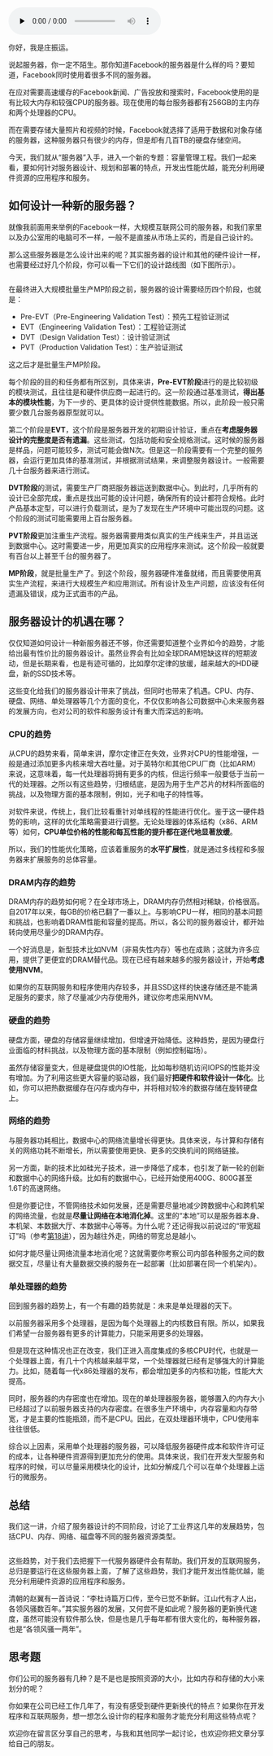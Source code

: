 <audio id="audio" title="30 | 服务器的管理和部署：工业界近几年有哪些发展趋势？" controls="" preload="none"><source id="mp3" src="https://static001.geekbang.org/resource/audio/59/cf/59c09e723d371e2f5f9e3bb5f064ddcf.mp3"></audio>

你好，我是庄振运。

说起服务器，你一定不陌生。那你知道Facebook的服务器是什么样的吗？要知道，Facebook同时使用着很多不同的服务器。

在应对需要高速缓存的Facebook新闻、广告投放和搜索时，Facebook使用的是有比较大内存和较强CPU的服务器。现在使用的每台服务器都有256GB的主内存和两个处理器的CPU。

而在需要存储大量照片和视频的时候，Facebook就选择了适用于数据和对象存储的服务器，这种服务器只有很少的内存，但是却有几百TB的硬盘存储空间。

今天，我们就从“服务器”入手，进入一个新的专题：容量管理工程。我们一起来看，要如何针对服务器设计、规划和部署的特点，开发出性能优越，能充分利用硬件资源的应用程序和服务。

## 如何设计一种新的服务器？

就像我前面用来举例的Facebook一样，大规模互联网公司的服务器，和我们家里以及办公室用的电脑可不一样，一般不是直接从市场上买的，而是自己设计的。

那么这些服务器是怎么设计出来的呢？其实服务器的设计和其他的硬件设计一样，也需要经过好几个阶段，你可以看一下它们的设计路线图（如下图所示）。

<img src="https://static001.geekbang.org/resource/image/d4/5d/d46d0710af39a5fb02b16cda0ddff85d.png" alt="">

在最终进入大规模批量生产MP阶段之前，服务器的设计需要经历四个阶段，也就是：

- Pre-EVT（Pre-Engineering Validation Test）：预先工程验证测试
- EVT（Engineering Validation Test）：工程验证测试
- DVT（Design Validation Test）：设计验证测试
- PVT（Production Validation Test）：生产验证测试

这之后才是批量生产MP阶段。

每个阶段的目的和任务都有所区别，具体来讲，**Pre-EVT阶段**进行的是比较初级的模块测试，且往往是和硬件供应商一起进行的。这一阶段通过基准测试，**得出基本的模块性能**，为下一步的、更具体的设计提供性能数据。所以，此阶段一般只需要少数几台服务器原型就可以。

第二个阶段是**EVT**，这个阶段是服务器开发的初期设计验证，重点在**考虑服务器设计的完整度是否有遗漏**。这些测试，包括功能和安全规格测试。这时候的服务器是样品，问题可能较多，测试可能会做N次。但是这一阶段需要有一个完整的服务器，会运行更加具体的基准测试，并根据测试结果，来调整服务器设计。一般需要几十台服务器来进行测试。

**DVT阶段**的测试，需要生产厂商把服务器运送到数据中心。到此时，几乎所有的设计已全部完成，重点是找出可能的设计问题，确保所有的设计都符合规格。此时产品基本定型，可以进行负载测试，是为了发现在生产环境中可能出现的问题。这个阶段的测试可能需要用上百台服务器。

**PVT阶段**更加注重生产流程。服务器需要用类似真实的生产线来生产，并且运送到数据中心。这时需要进一步，用更加真实的应用程序来测试。这个阶段一般就要有百台以上甚至千台的服务器了。

**MP阶段**，就是批量生产了。到这个阶段，服务器硬件准备就绪，而且需要使用真实生产流程，来进行大规模生产和应用测试。所有设计及生产问题，应该没有任何遗漏及错误，成为正式面市的产品。

## 服务器设计的机遇在哪？

仅仅知道如何设计一种新服务器还不够，你还需要知道整个业界如今的趋势，才能给出最有性价比的服务器设计。虽然业界会有比如全球DRAM短缺这样的短期波动，但是长期来看，也是有迹可循的，比如摩尔定律的放缓，越来越大的HDD硬盘，新的SSD技术等。

这些变化给我们的服务器设计带来了挑战，但同时也带来了机遇。CPU、内存、硬盘、网络、单处理器等几个方面的变化，不仅仅影响各公司数据中心未来服务器的发展方向，也对公司的软件和服务设计有重大而深远的影响。

### CPU的趋势

从CPU的趋势来看，简单来讲，摩尔定律正在失效，业界对CPU的性能增强，一般是通过添加更多内核来增大吞吐量。对于英特尔和其他CPU厂商（比如ARM）来说，这意味着，每一代处理器将拥有更多的内核，但运行频率一般要低于当前一代的处理器。之所以有这些趋势，归根结底，是因为用于生产芯片的材料所面临的挑战，以及物理方面的基本限制，例如，光子和电子的特性等。

对软件来说，传统上，我们比较看重针对单线程的性能进行优化。鉴于这一硬件趋势的影响，这样的优化策略需要进行调整。无论处理器的体系结构（x86、ARM等）如何，**CPU单位价格的性能和每瓦性能的提升都在逐代地显著放缓**。

所以，我们的性能优化策略，应该着重服务的**水平扩展性**，就是通过多线程和多服务器来扩展服务的总体容量。

### DRAM内存的趋势

DRAM内存的趋势如何呢？在全球市场上，DRAM内存仍然相对稀缺，价格很高。自2017年以来，每GB的价格已翻了一番以上。与影响CPU一样，相同的基本问题和挑战，也影响着DRAM性能和容量的提高。所以，各公司的服务器设计，都开始转向使用尽量少的DRAM内存。

一个好消息是，新型技术比如NVM（非易失性内存）等也在成熟；这就为许多应用，提供了更便宜的DRAM替代品。现在已经有越来越多的服务器设计，开始**考虑使用NVM**。

如果你的互联网服务和程序使用内存较多，并且SSD这样的快速存储还是不能满足服务的要求，除了尽量减少内存使用外，建议你考虑采用NVM。

### 硬盘的趋势

硬盘方面，硬盘的存储容量继续增加，但增速开始降低。这种趋势，是因为硬盘行业面临的材料挑战，以及物理方面的基本限制（例如控制磁场）。

虽然存储容量变大，但是硬盘提供的IO性能，比如每秒随机访问IOPS的性能并没有增加。为了利用这些更大容量的驱动器，我们最好**把硬件和软件设计一体化**。比如，你可以把热数据缓存在闪存或内存中，并将相对较冷的数据存储在旋转硬盘上。

### 网络的趋势

与服务器功耗相比，数据中心的网络流量增长得更快。具体来说，与计算和存储有关的网络功耗不断增长，所以需要使用更快、更多的交换机间的网络链接。

另一方面，新的技术比如硅光子技术，进一步降低了成本，也引发了新一轮的创新和数据中心的网络升级。比如有的数据中心，已经开始使用400G、800G甚至1.6T的高速网络。

但是你要记住，不管网络技术如何发展，还是需要尽量地减少跨数据中心和跨机架的网络流量，也就是**尽量让网络在本地消化掉**。这里的“本地”可以是服务器本身、本机架、本数据大厅、本数据中心等等。为什么呢？还记得我以前说过的“带宽超订”吗（参考[第18讲](https://time.geekbang.org/column/article/185737)），因为越往外走，网络的带宽总是越小。

如何才能尽量让网络流量本地消化呢？这就需要你考察公司内部各种服务之间的数据交互，尽量让有大量数据交换的服务在一起部署（比如部署在同一个机架内）。

### 单处理器的趋势

回到服务器的趋势上，有一个有趣的趋势就是：未来是单处理器的天下。

以前服务器采用多个处理器，是因为每个处理器上的内核数目有限。所以，如果我们希望一台服务器有更多的计算能力，只能采用更多的处理器。

但是现在这种情况也正在改变，我们正进入高度集成的多核CPU时代，也就是一个处理器上面，有几十个内核越来越平常，一个处理器就已经有足够强大的计算能力。比如，随着每一代x86处理器的发布，都会增加更多的内核和功能，性能大大提高。

同时，服务器的内存密度也在增加。现在的单处理器服务器，能够置入的内存大小已经超过了以前服务器支持的内存密度。在很多生产环境中，内存容量和内存带宽，才是主要的性能瓶颈，而不是CPU。因此，在双处理器环境中，CPU使用率往往很低。

综合以上因素，采用单个处理器的服务器，可以降低服务器硬件成本和软件许可证的成本，让各种硬件资源得到更加充分的使用。具体来说，我们在开发大型服务和程序的时候，可以尽量采用模块化的设计，比如分解成几个可以在单个处理器上运行的微服务。

## 总结

我们这一讲，介绍了服务器设计的不同阶段，讨论了工业界这几年的发展趋势，包括CPU、内存、网络、磁盘等不同的服务器资源类型。

<img src="https://static001.geekbang.org/resource/image/8a/a8/8aad912aac2c4f56db93e30046c7b3a8.png" alt="">

这些趋势，对于我们去把握下一代服务器硬件会有帮助。我们开发的互联网服务，总归是要运行在这些服务器上面，了解了这些趋势，我们才能开发出性能优越，能充分利用硬件资源的应用程序和服务。

清朝的赵翼有一首诗说：“李杜诗篇万口传，至今已觉不新鲜。江山代有才人出，各领风骚数百年。”其实服务器的发展，又何尝不是如此呢？服务器的更新换代速度，虽然可能没有软件那么快，但是也是几乎每年都有很大变化的，每种服务器，也是“各领风骚一两年”。

## 思考题

你们公司的服务器有几种？是不是也是按照资源的大小，比如内存和存储的大小来划分的呢？

你如果在公司已经工作几年了，有没有感受到硬件更新换代的特点？如果你在开发程序和互联网服务，想一想怎么设计你的程序和服务才能充分利用这些特点呢？

欢迎你在留言区分享自己的思考，与我和其他同学一起讨论，也欢迎你把文章分享给自己的朋友。
